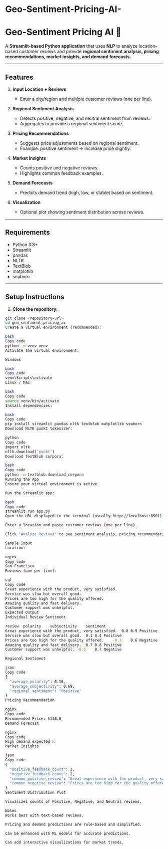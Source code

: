 # Geo-Sentiment-Pricing-AI-
# Geo-Sentiment Pricing AI 📍

A **Streamlit-based Python application** that uses **NLP** to analyze location-based customer reviews and provide **regional sentiment analysis, pricing recommendations, market insights, and demand forecasts**.

---

## **Features**

1. **Input Location + Reviews**  
   - Enter a city/region and multiple customer reviews (one per line).

2. **Regional Sentiment Analysis**  
   - Detects positive, negative, and neutral sentiment from reviews.  
   - Aggregates to provide a regional sentiment score.

3. **Pricing Recommendations**  
   - Suggests price adjustments based on regional sentiment.  
   - Example: positive sentiment → increase price slightly.

4. **Market Insights**  
   - Counts positive and negative reviews.  
   - Highlights common feedback examples.

5. **Demand Forecasts**  
   - Predicts demand trend (high, low, or stable) based on sentiment.

6. **Visualization**  
   - Optional plot showing sentiment distribution across reviews.

---

## **Requirements**

- Python 3.8+  
- Streamlit  
- pandas  
- NLTK  
- TextBlob  
- matplotlib  
- seaborn  

---

## **Setup Instructions**

1. **Clone the repository**:

```bash
git clone <repository-url>
cd geo_sentiment_pricing_ai
Create a virtual environment (recommended):

bash
Copy code
python -m venv venv
Activate the virtual environment:

Windows

bash
Copy code
venv\Scripts\activate
Linux / Mac

bash
Copy code
source venv/bin/activate
Install dependencies:

bash
Copy code
pip install streamlit pandas nltk textblob matplotlib seaborn
Download NLTK punkt tokenizer:

python
Copy code
import nltk
nltk.download('punkt')
Download TextBlob corpora:

bash
Copy code
python -m textblob.download_corpora
Running the App
Ensure your virtual environment is active.

Run the Streamlit app:

bash
Copy code
streamlit run app.py
Open the URL displayed in the terminal (usually http://localhost:8501).

Enter a location and paste customer reviews (one per line).

Click "Analyze Reviews" to see sentiment analysis, pricing recommendations, market insights, and demand forecasts.

Sample Input
Location:

nginx
Copy code
San Francisco
Reviews (one per line):

sql
Copy code
Great experience with the product, very satisfied.
Service was slow but overall good.
Prices are too high for the quality offered.
Amazing quality and fast delivery.
Customer support was unhelpful.
Expected Output
Individual Review Sentiment

review	polarity	subjectivity	sentiment
Great experience with the product, very satisfied.	0.8	0.9	Positive
Service was slow but overall good.	0.1	0.4	Positive
Prices are too high for the quality offered.	-0.3	0.6	Negative
Amazing quality and fast delivery.	0.7	0.8	Positive
Customer support was unhelpful.	-0.5	0.7	Negative

Regional Sentiment

json
Copy code
{
  "average_polarity": 0.16,
  "average_subjectivity": 0.68,
  "regional_sentiment": "Positive"
}
Pricing Recommendation

nginx
Copy code
Recommended Price: $110.0
Demand Forecast

nginx
Copy code
High demand expected 📈
Market Insights

json
Copy code
{
  "positive_feedback_count": 3,
  "negative_feedback_count": 2,
  "common_positive_review": "Great experience with the product, very satisfied.",
  "common_negative_review": "Prices are too high for the quality offered."
}
Sentiment Distribution Plot

Visualizes counts of Positive, Negative, and Neutral reviews.

Notes
Works best with text-based reviews.

Pricing and demand predictions are rule-based and simplified.

Can be enhanced with ML models for accurate predictions.

Can add interactive visualizations for market trends.
